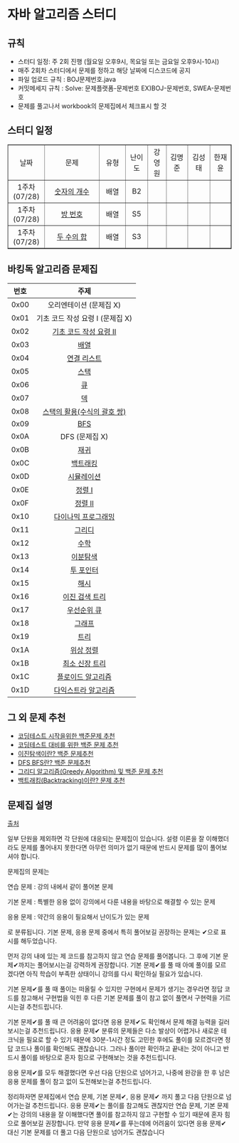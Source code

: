 # 자바 알고리즘 스터디

## 규칙
- 스터디 일정: 주 2회 진행 (월요일 오후9시, 목요일 또는 금요일 오후9시-10시)
- 매주 2회차 스터디에서 문제를 정하고 해당 날짜에 디스코드에 공지
- 파일 업로드 규칙 : BOJ문제번호.java
- 커밋메세지 규칙 : Solve: 문제플랫폼-문제번호 EX)BOJ-문제번호, SWEA-문제번호
- 문제를 풀고나서 workbook의 문제집에서 체크표시 할 것

## 스터디 일정

<table style="border-collapse: collapse; width: 100%;" border="1" data-ke-align="alignLeft" data-ke-style="style12">
<tbody>
<tr>
<td style="width: 12.739%; text-align: center;">날짜</td>
<td style="width: 22.8553%; text-align: center;">문제</td>
<td style="width: 10.9948%; text-align: center;">유형</td>
<td style="width: 9.13431%; text-align: center;">난이도</td>
<td style="width: 7.73899%; text-align: center;">강영원</td>
<td style="width: 8.90191%; text-align: center;">김명준</td>
<td style="width: 9.36686%; text-align: center;">김성태</td>
<td style="width: 8.66924%; text-align: center;">한재윤</td>
</tr>
<tr>
<td style="width: 12.739%; text-align: center;">1주차(07/28)</td>
<td style="width: 22.8553%; text-align: center;"><a href="https://www.acmicpc.net/problem/2577">숫자의 개수</td>
<td style="width: 10.9948%; text-align: center;">배열</td>
<td style="width: 9.13431%; text-align: center;">B2</td>
<td style="width: 7.73899%; text-align: center;"></td>
<td style="width: 8.90191%; text-align: center;"></td>
<td style="width: 9.36686%; text-align: center;"></td>
<td style="width: 8.66924%; text-align: center;"></td>
</tr>
<tr>
<td style="width: 12.739%; text-align: center;">1주차(07/28)</td>
<td style="width: 22.8553%; text-align: center;"><a href="https://www.acmicpc.net/problem/1475">방 번호</td>
<td style="width: 10.9948%; text-align: center;">배열</td>
<td style="width: 9.13431%; text-align: center;">S5</td>
<td style="width: 7.73899%; text-align: center;"></td>
<td style="width: 8.90191%; text-align: center;"></td>
<td style="width: 9.36686%; text-align: center;"></td>
<td style="width: 8.66924%; text-align: center;"></td>
</tr>
<tr>
<td style="width: 12.739%; text-align: center;">1주차(07/28)</td>
<td style="width: 22.8553%; text-align: center;"><a href="https://www.acmicpc.net/problem/3273">두 수의 합</td>
<td style="width: 10.9948%; text-align: center;">배열</td>
<td style="width: 9.13431%; text-align: center;">S3</td>
<td style="width: 7.73899%; text-align: center;"></td>
<td style="width: 8.90191%; text-align: center;"></td>
<td style="width: 9.36686%; text-align: center;"></td>
<td style="width: 8.66924%; text-align: center;"></td>
</tr>
</tbody>
</table>


## 바킹독 알고리즘 문제집

| 번호 | 주제 |
| :--: | :--: |
| 0x00 | 오리엔테이션 (문제집 X) |
| 0x01 | 기초 코드 작성 요령 I (문제집 X) |
| 0x02 | [기초 코드 작성 요령 II](workbook/0x02.md) |
| 0x03 | [배열](workbook/0x03.md) |
| 0x04 | [연결 리스트](workbook/0x04.md) |
| 0x05 | [스택](workbook/0x05.md) |
| 0x06 | [큐](workbook/0x06.md) |
| 0x07 | [덱](workbook/0x07.md) |
| 0x08 | [스택의 활용(수식의 괄호 쌍)](workbook/0x08.md) |
| 0x09 | [BFS](workbook/0x09.md) |
| 0x0A | DFS (문제집 X) |
| 0x0B | [재귀](workbook/0x0B.md) |
| 0x0C | [백트래킹](workbook/0x0C.md) |
| 0x0D | [시뮬레이션](workbook/0x0D.md) |
| 0x0E | [정렬 I](workbook/0x0E.md) |
| 0x0F | [정렬 II](workbook/0x0F.md) |
| 0x10 | [다이나믹 프로그래밍](workbook/0x10.md) |
| 0x11 | [그리디](workbook/0x11.md) |
| 0x12 | [수학](workbook/0x12.md) |
| 0x13 | [이분탐색](workbook/0x13.md) |
| 0x14 | [투 포인터](workbook/0x14.md) |
| 0x15 | [해시](workbook/0x15.md) |
| 0x16 | [이진 검색 트리](workbook/0x16.md) |
| 0x17 | [우선순위 큐](workbook/0x17.md) |
| 0x18 | [그래프](workbook/0x18.md) |
| 0x19 | [트리](workbook/0x19.md) |
| 0x1A | [위상 정렬](workbook/0x1A.md) |
| 0x1B | [최소 신장 트리](workbook/0x1B.md) |
| 0x1C | [플로이드 알고리즘](workbook/0x1C.md) |
| 0x1D | [다익스트라 알고리즘](workbook/0x1D.md) |

## 그 외 문제 추천
- [코딩테스트 시작을위한 백준문제 추천](https://covenant.tistory.com/234?category=727170)
- [코딩테스트 대비를 위한 백준 문제 추천](https://covenant.tistory.com/224?category=727170)
- [이진탐색이란? 백준 문제추천](https://covenant.tistory.com/133?category=727170)
- [DFS BFS란? 백준 문제추천](https://covenant.tistory.com/132?category=727170)
- [그리디 알고리즘(Greedy Algorithm) 및 백준 문제 추천](https://covenant.tistory.com/131?category=727170)
- [백트래킹(Backtracking)이란? 문제 추천](https://covenant.tistory.com/123?category=727170)

## 문제집 설명
[출처](https://github.com/encrypted-def/basic-algo-lecture/blob/master/workbook.md)

일부 단원을 제외하면 각 단원에 대응되는 문제집이 있습니다. 설령 이론을 잘 이해했더라도 문제를 풀어내지 못한다면 아무런 의미가 없기 때문에 반드시 문제를 많이 풀어보셔야 합니다.

문제집의 문제는

연습 문제 : 강의 내에서 같이 풀어본 문제

기본 문제 : 특별한 응용 없이 강의에서 다룬 내용을 바탕으로 해결할 수 있는 문제

응용 문제 : 약간의 응용이 필요해서 난이도가 있는 문제

로 분류됩니다. 기본 문제, 응용 문제 중에서 특히 풀어보길 권장하는 문제는 ✔으로 표시를 해두었습니다.

먼저 강의 내에 있는 제 코드를 참고하지 않고 연습 문제를 풀어봅니다. 그 후에 기본 문제✔까지는 풀어보시는걸 강력하게 권장합니다. 기본 문제✔를 풀 때 아예 풀이를 모르겠다면 아직 학습이 부족한 상태이니 강의를 다시 확인하실 필요가 있습니다.

기본 문제✔를 풀 때 풀이는 떠올릴 수 있지만 구현에서 문제가 생기는 경우라면 정답 코드를 참고해서 구현법을 익힌 후 다른 기본 문제를 풀이 참고 없이 풀면서 구현력을 기르시는걸 추천드립니다.

기본 문제✔를 풀 때 큰 어려움이 없다면 응용 문제✔도 확인해서 문제 해결 능력을 길러보시는걸 추천드립니다. 응용 문제✔ 분류의 문제들은 다소 발상이 어렵거나 새로운 테크닉을 필요로 할 수 있기 때문에 30분-1시간 정도 고민한 후에도 풀이를 모르겠다면 정답 코드나 풀이를 확인해도 괜찮습니다. 그러나 풀이만 확인하고 끝내는 것이 아니고 반드시 풀이를 바탕으로 혼자 힘으로 구현해보는 것을 추천드립니다.

응용 문제✔를 모두 해결했다면 우선 다음 단원으로 넘어가고, 나중에 완강을 한 후 남은 응용 문제를 풀이 참고 없이 도전해보는걸 추천드립니다.

정리하자면 문제집에서 연습 문제, 기본 문제✔, 응용 문제✔ 까지 풀고 다음 단원으로 넘어가는걸 추천드립니다. 응용 문제✔는 풀이를 참고해도 괜찮지만 연습 문제, 기본 문제✔는 강의의 내용을 잘 이해했다면 풀이를 참고하지 않고 구현할 수 있기 때문에 혼자 힘으로 풀어보길 권장합니다. 만약 응용 문제✔를 푸는데에 어려움이 있다면 응용 문제✔ 대신 기본 문제를 더 풀고 다음 단원으로 넘어가도 괜찮습니다
